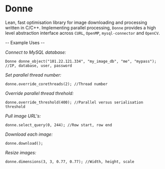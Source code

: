 # Donne
Lean, fast optimisation library for image downloading and processing written in C/C++. Implementing parallel processing, `Donne` provides a high level abstraction interface across `CURL`, `OpenMP`, `mysql-connector` and `OpenCV`.


-- Example Uses --


*Connect to MySQL database:*

`Donne donne_object("101.22.121.334", "my_image_db", "me", "mypass"); //IP, database, user, password`



*Set parallel thread number:*

`donne.override_corethreads(2); //Thread number`



*Override parallel thread threhold:*

`donne.override_threshold(400); //Parallel versus serialisation threshold`



*Pull image URL's:*

`donne.select_query(0, 244); //Row start, row end`



*Download each image:*

`donne.download();`




*Resize images:*

`donne.dimensions(3, 3, 0.77, 0.77); //Width, height, scale`






